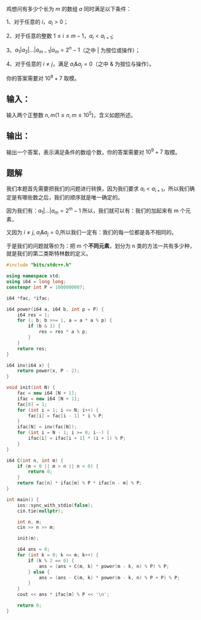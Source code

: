 鸡想问有多少个长为 $m$ 的数组 $a$ 同时满足以下条件：  
  
1、对于任意的 $i$，$a_i > 0$；  
  
2、对于任意的整数 $1\leq i\leq m-1$，$a_i < a_{i+1}$;  
  
3、$a_1|a_2|...|a_{m-1}|a_m=2^n-1$（之中 $|$ 为按位或操作）；  
  
4、对于任意的 $i\neq j$，满足 $a_i\& a_j=0$（之中 $\&$ 为按位与操作）。  
  
  
你的答案需要对 $10^9+7$ 取模。

## 输入：
输入两个正整数 $n,m(1\leq n,m\leq 10^5)$，含义如题所述。

## 输出：
输出一个答案，表示满足条件的数组个数，你的答案需要对 $10^9+7$ 取模。

## 题解
我们本题首先需要把我们的问题进行转换，因为我们要求 $a_{i}<a_{i+1}$，所以我们确定是有哪些数之后，我们的顺序就是唯一确定的。

因为我们有：$a_{1}|\dots |a_{m}=2^m-1$ 所以，我们就可以有：我们的加起来有 m 个元素，

又因为 $i\neq j$, $a_{i}\& a_{j}=0$,所以我们一定有：我们的每一位都是各不相同的。

于是我们的问题就等价为：把 m 个**不同元素**，划分为 n 类的方法一共有多少种，就是我们的第二类斯特林数的定义。
```cpp
#include "bits/stdc++.h"

using namespace std;
using i64 = long long;
constexpr int P = 1000000007;

i64 *fac, *ifac;

i64 power(i64 a, i64 b, int p = P) {
    i64 res = 1;
    for (; b; b >>= 1, a = a * a % p) {
        if (b & 1) {
            res = res * a % p;
        }
    }
    return res;
}

i64 inv(i64 x) {
    return power(x, P - 2);
}

void init(int N) {
    fac = new i64 [N + 1];
    ifac = new i64 [N + 1];
    fac[0] = 1;
    for (int i = 1; i <= N; i++) {
        fac[i] = fac[i - 1] * i % P;
    }
    ifac[N] = inv(fac[N]);
    for (int i = N - 1; i >= 0; i--) {
        ifac[i] = ifac[i + 1] * (i + 1) % P;
    }
}

i64 C(int n, int m) {
    if (m < 0 || m > n || n < 0) {
        return 0;
    }
    return fac[n] * ifac[m] % P * ifac[n - m] % P;
}

int main() {
    ios::sync_with_stdio(false);
    cin.tie(nullptr);

    int n, m;
    cin >> n >> m;

    init(m);

    i64 ans = 0;
    for (int k = 0; k <= m; k++) {
        if (k % 2 == 0) {
            ans = (ans + C(m, k) * power(m - k, n) % P) % P;
        } else {
            ans = (ans - C(m, k) * power(m - k, n) % P + P) % P;
        }
    }
    cout << ans * ifac[m] % P << '\n';

    return 0;
}
```


